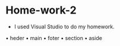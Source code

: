 # Home-work-2


- I used Visual Studio to do my homework.

• heder
• main
• foter
• section
• aside
